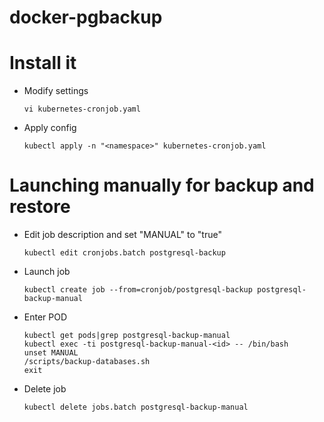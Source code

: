 # docker-pgbackup

# Install it

 * Modify settings
   ```
   vi kubernetes-cronjob.yaml
   ```
 * Apply config
   ```
   kubectl apply -n "<namespace>" kubernetes-cronjob.yaml
   ```

# Launching manually for backup and restore

* Edit job description and set "MANUAL" to "true"
  ```
  kubectl edit cronjobs.batch postgresql-backup
  ```
* Launch job
  ```
  kubectl create job --from=cronjob/postgresql-backup postgresql-backup-manual
  ```
* Enter POD
  ```
  kubectl get pods|grep postgresql-backup-manual
  kubectl exec -ti postgresql-backup-manual-<id> -- /bin/bash
  unset MANUAL
  /scripts/backup-databases.sh
  exit
  ```
* Delete job
  ```
  kubectl delete jobs.batch postgresql-backup-manual
  ```
